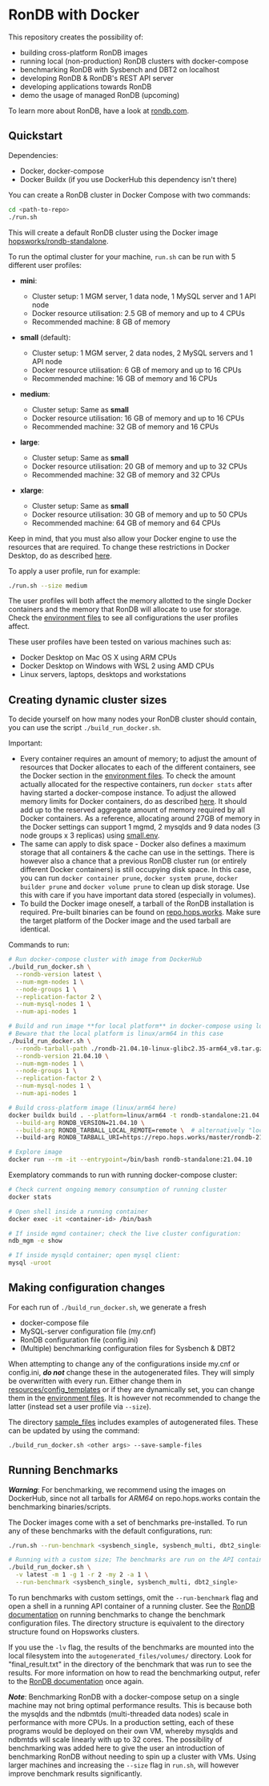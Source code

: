 # RonDB with Docker

This repository creates the possibility of:
- building cross-platform RonDB images
- running local (non-production) RonDB clusters with docker-compose
- benchmarking RonDB with Sysbench and DBT2 on localhost
- developing RonDB & RonDB's REST API server
- developing applications towards RonDB
- demo the usage of managed RonDB (upcoming)

To learn more about RonDB, have a look at [rondb.com](https://rondb.com).

## Quickstart

Dependencies:
- Docker, docker-compose
- Docker Buildx (if you use DockerHub this dependency isn't there)

You can create a RonDB cluster in Docker Compose with two commands:

```bash
cd <path-to-repo>
./run.sh
```

This will create a default RonDB cluster using the Docker image [hopsworks/rondb-standalone](https://hub.docker.com/repository/docker/hopsworks/rondb-standalone/general).

To run the optimal cluster for your machine, `run.sh` can be run with 5 different user profiles:

- **mini**: 
  - Cluster setup: 1 MGM server, 1 data node, 1 MySQL server and 1 API node
  - Docker resource utilisation: 2.5 GB of memory and up to 4 CPUs
  - Recommended machine: 8 GB of memory

- **small** (default):
  - Cluster setup: 1 MGM server, 2 data nodes, 2 MySQL servers and 1 API node
  - Docker resource utilisation: 6 GB of memory and up to 16 CPUs
  - Recommended machine: 16 GB of memory and 16 CPUs

- **medium**:
  - Cluster setup: Same as **small**
  - Docker resource utilisation: 16 GB of memory and up to 16 CPUs
  - Recommended machine: 32 GB of memory and 16 CPUs

- **large**:
  - Cluster setup: Same as **small**
  - Docker resource utilisation: 20 GB of memory and up to 32 CPUs
  - Recommended machine: 32 GB of memory and 32 CPUs

- **xlarge**:
  - Cluster setup: Same as **small**
  - Docker resource utilisation: 30 GB of memory and up to 50 CPUs
  - Recommended machine: 64 GB of memory and 64 CPUs

Keep in mind, that you must also allow your Docker engine to use the resources that are required. To change these restrictions in Docker Desktop, do as described [here](https://stackoverflow.com/a/44533437/9068781).

To apply a user profile, run for example:

```bash
./run.sh --size medium
```

The user profiles will both affect the memory allotted to the single Docker containers and the memory that RonDB will allocate to use for storage. Check the [environment files](/environments/machine_sizes) to see all configurations the user profiles affect.

These user profiles have been tested on various machines such as:
* Docker Desktop on Mac OS X using ARM CPUs
* Docker Desktop on Windows with WSL 2 using AMD CPUs
* Linux servers, laptops, desktops and workstations

## Creating dynamic cluster sizes

To decide yourself on how many nodes your RonDB cluster should contain, you can use the script `./build_run_docker.sh`.

Important:
- Every container requires an amount of memory; to adjust the amount of resources that Docker allocates to each of the different containers, see the Docker section in the [environment files](/environments/machine_sizes). To check the amount actually allocated for the respective containers, run `docker stats` after having started a docker-compose instance. To adjust the allowed memory limits for Docker containers, do as described [here](https://stackoverflow.com/a/44533437/9068781). It should add up to the reserved aggregate amount of memory required by all Docker containers. As a reference, allocating around 27GB of memory in the Docker settings can support 1 mgmd, 2 mysqlds and 9 data nodes (3 node groups x 3 replicas) using [small.env](/environments/machine_sizes/small.env).
- The same can apply to disk space - Docker also defines a maximum storage that all containers & the cache can use in the settings. There is however also a chance that a previous RonDB cluster run (or entirely different Docker containers) is still occupying disk space. In this case, you can run `docker container prune`, `docker system prune`, `docker builder prune` and `docker volume prune` to clean up disk storage. Use this with care if you have important data stored (especially in volumes).
- To build the Docker image oneself, a tarball of the RonDB installation is required. Pre-built binaries can be found on [repo.hops.works](https://repo.hops.works/master). Make sure the target platform of the Docker image and the used tarball are identical.

Commands to run:
```bash
# Run docker-compose cluster with image from DockerHub
./build_run_docker.sh \
  --rondb-version latest \
  --num-mgm-nodes 1 \
  --node-groups 1 \
  --replication-factor 2 \
  --num-mysql-nodes 1 \
  --num-api-nodes 1

# Build and run image **for local platform** in docker-compose using local RonDB tarball (download it first!)
# Beware that the local platform is linux/arm64 in this case
./build_run_docker.sh \
  --rondb-tarball-path ./rondb-21.04.10-linux-glibc2.35-arm64_v8.tar.gz \
  --rondb-version 21.04.10 \
  --num-mgm-nodes 1 \
  --node-groups 1 \
  --replication-factor 2 \
  --num-mysql-nodes 1 \
  --num-api-nodes 1

# Build cross-platform image (linux/arm64 here)
docker buildx build . --platform=linux/arm64 -t rondb-standalone:21.04.10 \
  --build-arg RONDB_VERSION=21.04.10 \
  --build-arg RONDB_TARBALL_LOCAL_REMOTE=remote \  # alternatively "local"
  --build-arg RONDB_TARBALL_URI=https://repo.hops.works/master/rondb-21.04.10-linux-glibc2.35-arm64_v8.tar.gz # alternatively a local file path

# Explore image
docker run --rm -it --entrypoint=/bin/bash rondb-standalone:21.04.10
```

Exemplatory commands to run with running docker-compose cluster:
```bash
# Check current ongoing memory consumption of running cluster
docker stats

# Open shell inside a running container
docker exec -it <container-id> /bin/bash

# If inside mgmd container; check the live cluster configuration:
ndb_mgm -e show

# If inside mysqld container; open mysql client:
mysql -uroot
```

## Making configuration changes

For each run of `./build_run_docker.sh`, we generate a fresh
- docker-compose file
- MySQL-server configuration file (my.cnf)
- RonDB configuration file (config.ini)
- (Multiple) benchmarking configuration files for Sysbench & DBT2

When attempting to change any of the configurations inside my.cnf or config.ini, ***do not*** change these in the autogenerated files. They will simply be overwritten with every run. Either change them in [resources/config_templates](resources/config_templates) or if they are dynamically set, you can change them in the [environment files](/environments/machine_sizes). It is however not recommended to change the latter (instead set a user profile via `--size`).

The directory [sample_files](sample_files) includes examples of autogenerated files. These can be updated by using the command:

```bash
./build_run_docker.sh <other args> --save-sample-files
```

## Running Benchmarks

***Warning***: For benchmarking, we recommend using the images on DockerHub, since not all tarballs for *ARM64* on repo.hops.works contain the benchmarking binaries/scripts.

The Docker images come with a set of benchmarks pre-installed. To run any of these benchmarks with the default configurations, run:

```bash
./run.sh --run-benchmark <sysbench_single, sysbench_multi, dbt2_single>

# Running with a custom size; The benchmarks are run on the API containers and make queries towards the mysqld containers; this means that both types are needed.
./build_run_docker.sh \
  -v latest -m 1 -g 1 -r 2 -my 2 -a 1 \
  --run-benchmark <sysbench_single, sysbench_multi, dbt2_single>
```

To run benchmarks with custom settings, omit the `--run-benchmark` flag and open a shell in a running API container of a running cluster. See the [RonDB documentation](http://docs.rondb.com) on running benchmarks to change the benchmark configuration files. The directory structure is equivalent to the directory structure found on Hopsworks clusters.

If you use the `-lv` flag, the results of the benchmarks are mounted into the local filesystem into the `autogenerated_files/volumes/` directory. Look for "final_result.txt" in the directory of the benchmark that was run to see the results. For more information on how to read the benchmarking output, refer to the [RonDB documentation](http://docs.rondb.com) once again.

***Note***: Benchmarking RonDB with a docker-compose setup on a single machine may not bring optimal performance results. This is because both the mysqlds and the ndbmtds (multi-threaded data nodes) scale in performance with more CPUs. In a production setting, each of these programs would be deployed on their own VM, whereby mysqlds and ndbmtds will scale linearly with up to 32 cores. The possibility of benchmarking was added here to give the user an introduction of benchmarking RonDB without needing to spin up a cluster with VMs. Using larger machines and increasing the `--size` flag in `run.sh`, will however improve benchmark results significantly.
